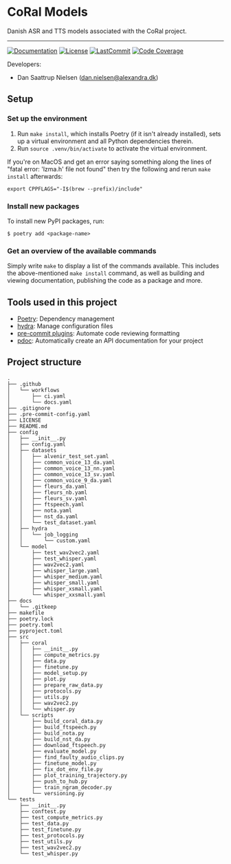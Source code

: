 # CoRal Models

Danish ASR and TTS models associated with the CoRal project.

______________________________________________________________________
[![Documentation](https://img.shields.io/badge/docs-passing-green)](https://alexandrainst.github.io/coral/coral.html)
[![License](https://img.shields.io/github/license/alexandrainst/coral)](https://github.com/alexandrainst/coral/blob/main/LICENSE)
[![LastCommit](https://img.shields.io/github/last-commit/alexandrainst/coral)](https://github.com/alexandrainst/coral/commits/main)
[![Code Coverage](https://img.shields.io/badge/Coverage-58%25-orange.svg)](https://github.com/alexandrainst/coral/tree/main/tests)


Developers:

- Dan Saattrup Nielsen (dan.nielsen@alexandra.dk)


## Setup

### Set up the environment

1. Run `make install`, which installs Poetry (if it isn't already installed), sets up a virtual environment and all Python dependencies therein.
2. Run `source .venv/bin/activate` to activate the virtual environment.

If you're on MacOS and get an error saying something along the lines of "fatal error:
'lzma.h' file not found" then try the following and rerun `make install` afterwards:

```
export CPPFLAGS="-I$(brew --prefix)/include"
```


### Install new packages

To install new PyPI packages, run:

```
$ poetry add <package-name>
```

### Get an overview of the available commands

Simply write `make` to display a list of the commands available. This includes the
above-mentioned `make install` command, as well as building and viewing documentation,
publishing the code as a package and more.


## Tools used in this project
* [Poetry](https://towardsdatascience.com/how-to-effortlessly-publish-your-python-package-to-pypi-using-poetry-44b305362f9f): Dependency management
* [hydra](https://hydra.cc/): Manage configuration files
* [pre-commit plugins](https://pre-commit.com/): Automate code reviewing formatting
* [pdoc](https://github.com/pdoc3/pdoc): Automatically create an API documentation for your project


## Project structure
```
.
├── .github
│   └── workflows
│       ├── ci.yaml
│       └── docs.yaml
├── .gitignore
├── .pre-commit-config.yaml
├── LICENSE
├── README.md
├── config
│   ├── __init__.py
│   ├── config.yaml
│   ├── datasets
│   │   ├── alvenir_test_set.yaml
│   │   ├── common_voice_13_da.yaml
│   │   ├── common_voice_13_nn.yaml
│   │   ├── common_voice_13_sv.yaml
│   │   ├── common_voice_9_da.yaml
│   │   ├── fleurs_da.yaml
│   │   ├── fleurs_nb.yaml
│   │   ├── fleurs_sv.yaml
│   │   ├── ftspeech.yaml
│   │   ├── nota.yaml
│   │   ├── nst_da.yaml
│   │   └── test_dataset.yaml
│   ├── hydra
│   │   └── job_logging
│   │       └── custom.yaml
│   └── model
│       ├── test_wav2vec2.yaml
│       ├── test_whisper.yaml
│       ├── wav2vec2.yaml
│       ├── whisper_large.yaml
│       ├── whisper_medium.yaml
│       ├── whisper_small.yaml
│       ├── whisper_xsmall.yaml
│       └── whisper_xxsmall.yaml
├── docs
│   └── .gitkeep
├── makefile
├── poetry.lock
├── poetry.toml
├── pyproject.toml
├── src
│   ├── coral
│   │   ├── __init__.py
│   │   ├── compute_metrics.py
│   │   ├── data.py
│   │   ├── finetune.py
│   │   ├── model_setup.py
│   │   ├── plot.py
│   │   ├── prepare_raw_data.py
│   │   ├── protocols.py
│   │   ├── utils.py
│   │   ├── wav2vec2.py
│   │   └── whisper.py
│   └── scripts
│       ├── build_coral_data.py
│       ├── build_ftspeech.py
│       ├── build_nota.py
│       ├── build_nst_da.py
│       ├── download_ftspeech.py
│       ├── evaluate_model.py
│       ├── find_faulty_audio_clips.py
│       ├── finetune_model.py
│       ├── fix_dot_env_file.py
│       ├── plot_training_trajectory.py
│       ├── push_to_hub.py
│       ├── train_ngram_decoder.py
│       └── versioning.py
└── tests
    ├── __init__.py
    ├── conftest.py
    ├── test_compute_metrics.py
    ├── test_data.py
    ├── test_finetune.py
    ├── test_protocols.py
    ├── test_utils.py
    ├── test_wav2vec2.py
    └── test_whisper.py
```
